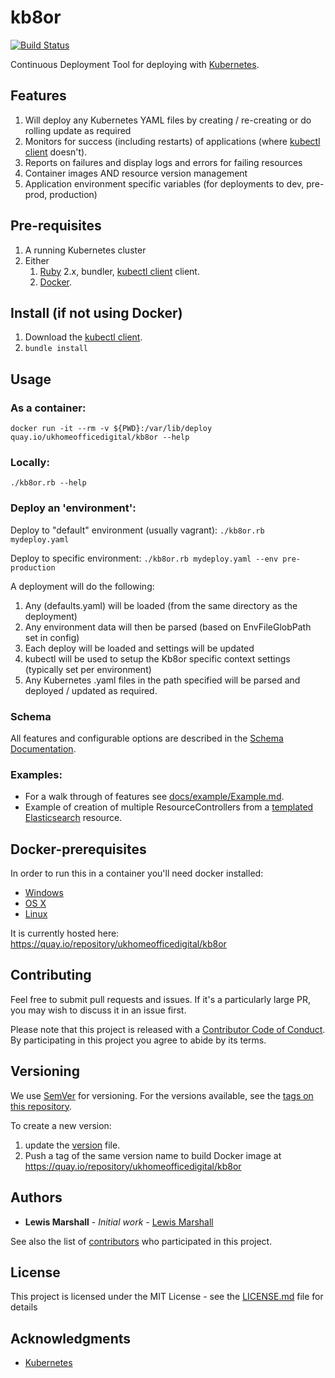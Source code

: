 # kb8or

[![Build Status](https://travis-ci.org/UKHomeOffice/kb8or.svg?branch=master)](https://travis-ci.org/UKHomeOffice/kb8or)

Continuous Deployment Tool for deploying with [Kubernetes](http://kubernetes.io/).

## Features
1. Will deploy any Kubernetes YAML files by creating / re-creating or do rolling update as required
2. Monitors for success (including restarts) of applications (where [kubectl client](http://kubernetes.io/v1.0/docs/getting-started-guides/aws/kubectl.html) doesn't). 
3. Reports on failures and display logs and errors for failing resources
3. Container images AND resource version management
4. Application environment specific variables (for deployments to dev, pre-prod, production)

## Pre-requisites
1. A running Kubernetes cluster
2. Either  
   1. [Ruby](https://www.ruby-lang.org/en/documentation/installation/) 2.x, bundler, [kubectl client](http://kubernetes.io/v1.0/docs/getting-started-guides/aws/kubectl.html) client.  
   2. [Docker](#docker-prerequisites).

## Install (if not using Docker)
   
1. Download the [kubectl client](http://kubernetes.io/v1.0/docs/getting-started-guides/aws/kubectl.html).
2. `bundle install`
   
## Usage

### As a container:
`docker run -it --rm -v ${PWD}:/var/lib/deploy quay.io/ukhomeofficedigital/kb8or --help`

### Locally:
`./kb8or.rb --help`

### Deploy an 'environment':

Deploy to "default" environment (usually vagrant):
`./kb8or.rb mydeploy.yaml`

Deploy to specific environment:
`./kb8or.rb mydeploy.yaml --env pre-production`

A deployment will do the following:

1. Any (defaults.yaml) will be loaded (from the same directory as the deployment)
2. Any environment data will then be parsed (based on EnvFileGlobPath set in config)
3. Each deploy will be loaded and settings will be updated
4. kubectl will be used to setup the Kb8or specific context settings (typically set per environment)
4. Any Kubernetes .yaml files in the path specified will be parsed and deployed / updated as required.

### Schema

All features and configurable options are described in the [Schema Documentation](./docs/schema.md).

### Examples:

* For a walk through of features see [docs/example/Example.md](docs/example/Example.md).
* Example of creation of multiple ResourceControllers from a [templated Elasticsearch](docs/example/elasticsearch/Example.md) resource.

## Docker-prerequisites

In order to run this in a container you'll need docker installed:

* [Windows](https://docs.docker.com/windows/started)
* [OS X](https://docs.docker.com/mac/started/)
* [Linux](https://docs.docker.com/linux/started/)

It is currently hosted here: https://quay.io/repository/ukhomeofficedigital/kb8or

## Contributing

Feel free to submit pull requests and issues. If it's a particularly large PR, you may wish to discuss it in an issue first.

Please note that this project is released with a [Contributor Code of Conduct](code_of_conduct.md). 
By participating in this project you agree to abide by its terms.

## Versioning

We use [SemVer](http://semver.org/) for versioning. For the versions available, see the [tags on this repository](https://github.com/your/project/tags).

To create a new version:

1. update the [version](version) file.
2. Push a tag of the same version name to build Docker image at https://quay.io/repository/ukhomeofficedigital/kb8or

## Authors

* **Lewis Marshall** - *Initial work* - [Lewis Marshall](https://github.com/lewismarshall)

See also the list of [contributors](https://github.com/UKHomeOffice/kb8or/contributors) who participated in this project.

## License

This project is licensed under the MIT License - see the [LICENSE.md](LICENSE.md) file for details

## Acknowledgments

* [Kubernetes](http://kubernetes.io/)
